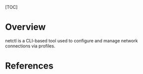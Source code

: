 [TOC]

# Overview
netctl is a CLI-based tool used to configure and manage network connections via profiles.

# References
[1]: https://wiki.archlinux.org/index.php/Netctl "Arch Wiki - netctl"

